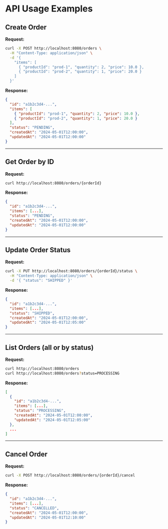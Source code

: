 # API Usage Examples

## Create Order
**Request:**
```sh
curl -X POST http://localhost:8080/orders \
  -H "Content-Type: application/json" \
  -d '{
    "items": [
      { "productId": "prod-1", "quantity": 2, "price": 10.0 },
      { "productId": "prod-2", "quantity": 1, "price": 20.0 }
    ]
  }'
```
**Response:**
```json
{
  "id": "a1b2c3d4-...",
  "items": [
    { "productId": "prod-1", "quantity": 2, "price": 10.0 },
    { "productId": "prod-2", "quantity": 1, "price": 20.0 }
  ],
  "status": "PENDING",
  "createdAt": "2024-05-01T12:00:00",
  "updatedAt": "2024-05-01T12:00:00"
}
```

---

## Get Order by ID
**Request:**
```sh
curl http://localhost:8080/orders/{orderId}
```
**Response:**
```json
{
  "id": "a1b2c3d4-...",
  "items": [...],
  "status": "PENDING",
  "createdAt": "2024-05-01T12:00:00",
  "updatedAt": "2024-05-01T12:00:00"
}
```

---

## Update Order Status
**Request:**
```sh
curl -X PUT http://localhost:8080/orders/{orderId}/status \
  -H "Content-Type: application/json" \
  -d '{ "status": "SHIPPED" }'
```
**Response:**
```json
{
  "id": "a1b2c3d4-...",
  "items": [...],
  "status": "SHIPPED",
  "createdAt": "2024-05-01T12:00:00",
  "updatedAt": "2024-05-01T12:05:00"
}
```

---

## List Orders (all or by status)
**Request:**
```sh
curl http://localhost:8080/orders
curl http://localhost:8080/orders?status=PROCESSING
```
**Response:**
```json
[
  {
    "id": "a1b2c3d4-...",
    "items": [...],
    "status": "PROCESSING",
    "createdAt": "2024-05-01T12:00:00",
    "updatedAt": "2024-05-01T12:05:00"
  },
  ...
]
```

---

## Cancel Order
**Request:**
```sh
curl -X POST http://localhost:8080/orders/{orderId}/cancel
```
**Response:**
```json
{
  "id": "a1b2c3d4-...",
  "items": [...],
  "status": "CANCELLED",
  "createdAt": "2024-05-01T12:00:00",
  "updatedAt": "2024-05-01T12:10:00"
}
``` 